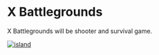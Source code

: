 # X Battlegrounds 

X Battlegrounds will be shooter and survival game. 

[![island](https://github.com/alisariaslan/XBattlegrounds/assets/36519570/4bc98225-2c13-4455-88fe-22a661010622.png)](https://www.youtube.com/watch?v=Vmtt8tNdohY)
